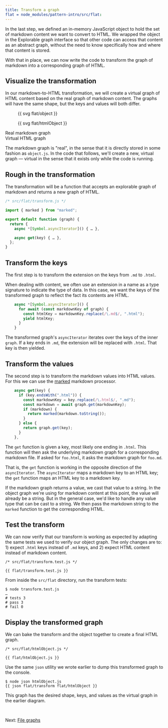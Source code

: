```yaml
---
title: Transform a graph
flat = node_modules/pattern-intro/src/flat:
---
```


In the last step, we defined an in-memory JavaScript object to hold the set of markdown content we want to convert to HTML. We wrapped the object in the Explorable graph interface so that other code can access that content as an abstract graph, without the need to know specifically how and where that content is stored.

With that in place, we can now write the code to transform the graph of markdown into a corresponding graph of HTML.

## Visualize the transformation

In our markdown-to-HTML transformation, we will create a virtual graph of HTML content based on the real graph of markdown content. The graphs will have the same shape, but the keys and values will both differ.

<div class="sideBySide" style="grid-template-columns: 1fr 1.4fr;">
  <figure>
    {{ svg flat/object }}
  </figure>
  <figure>
    {{ svg flat/htmlObject }}
  </figure>
  <figcaption>Real markdown graph</figcaption>
  <figcaption>Virtual HTML graph</figcaption>
</div>

The markdown graph is "real", in the sense that it is directly stored in some fashion as `object.js`. In the code that follows, we'll create a new, virtual graph — virtual in the sense that it exists only while the code is running.

## Rough in the transformation

The transformation will be a function that accepts an explorable graph of markdown and returns a new graph of HTML.

```js
/* src/flat/transform.js */

import { marked } from "marked";

export default function (graph) {
  return {
    async *[Symbol.asyncIterator]() { … },

    async get(key) { … },
  };
}
```

## Transform the keys

The first step is to transform the extension on the keys from `.md` to `.html`.

When dealing with content, we often use an extension in a name as a type signature to indicate the type of data. In this case, we want the keys of the transformed graph to reflect the fact its contents are HTML.

```js
    async *[Symbol.asyncIterator]() {
      for await (const markdownKey of graph) {
        const htmlKey = markdownKey.replace(/\.md$/, ".html");
        yield htmlKey;
      }
    }
```

The transformed graph's `asyncIterator` iterates over the keys of the inner `graph`. If a key ends in `.md`, the extension will be replaced with `.html`. That key is then yielded.

## Transform the values

The second step is to transform the markdown values into HTML values. For this we can use the [marked](https://github.com/markedjs/marked) markdown processor.

```js
    async get(key) {
      if (key.endsWith(".html")) {
        const markdownKey = key.replace(/\.html$/, ".md");
        const markdown = await graph.get(markdownKey);
        if (markdown) {
          return marked(markdown.toString());
        }
      } else {
        return graph.get(key);
      }
    },
```

The `get` function is given a key, most likely one ending in `.html`. This function will then ask the underlying markdown graph for a corresponding markdown file. If asked for `foo.html`, it asks the markdown graph for `foo.md`.

That is, the `get` function is working in the opposite direction of the `asyncIterator`. The `asyncIterator` maps a markdown key to an HTML key; the `get` function maps an HTML key to a markdown key.

If the markdown graph returns a value, we cast that value to a string. In the object graph we're using for markdown content at this point, the value will already be a string. But in the general case, we'd like to handle any value type that can be cast to a string. We then pass the markdown string to the `marked` function to get the corresponding HTML.

## Test the transform

We can now verify that our transform is working as expected by adapting the same tests we used to verify our object graph. The only changes are to: 1) expect `.html` keys instead of `.md` keys, and 2) expect HTML content instead of markdown content.

```{{'js'}}
/* src/flat/transform.test.js */

{{ flat/transform.test.js }}
```

<span class="tutorialStep"></span> From inside the `src/flat` directory, run the transform tests:

```console
$ node transform.test.js
…
# tests 3
# pass 3
# fail 0
```

## Display the transformed graph

We can bake the transform and the object together to create a final HTML graph.

```{{'js'}}
/* src/flat/htmlObject.js */

{{ flat/htmlObject.js }}
```

<span class="tutorialStep"></span> Use the same `json` utility we wrote earlier to dump this transformed graph to the console.

```console
$ node json htmlObject.js
{{ json flat/transform flat/htmlObject }}
```

This graph has the desired shape, keys, and values as the virtual graph in the earlier diagram.

&nbsp;

Next: [File graphs](filesGraph.html)

